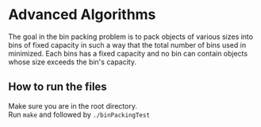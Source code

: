 # Advanced Algorithms

The goal in the bin packing problem is to pack objects of various sizes into bins of fixed capacity in such a way that the total number of bins used in minimized. Each bins has a fixed capacity and no bin can contain objects whose size exceeds the bin's capacity.

## How to run the files

Make sure you are in the root directory.<br>
Run `make` and followed by `./binPackingTest`
